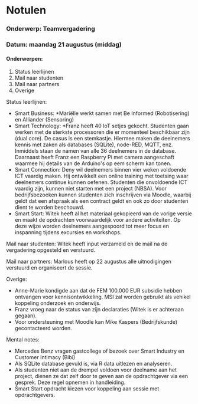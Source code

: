 # Notulen

### Onderwerp: Teamvergadering

### Datum: maandag 21 augustus (middag)

#### Onderwerpen:

1. Status leerlijnen
2. Mail naar studenten
3. Mail naar partners
4. Overige

Status leerlijnen:

+ Smart Business: *Mariëlle werkt samen met Be Informed (Robotisering) en Alliander (Sensoring)
+ Smart Technology: *Franz heeft 40 IoT setjes gekocht. Studenten gaan werken met de sterkste processoren die er momenteel beschikbaar zijn (dual core). De casus is een stemkastje. Hiermee maken de deelnemers kennis met zaken als databases (SQLite), node-RED, MQTT, enz. Inmiddels staan de namen van alle 36 deelnemers in de database. Daarnaast heeft Franz een Raspberry Pi met camera aangeschaft waarmee hij details van de Arduino's op eem scherm kan tonen.
+ Smart Connection: Deny wil deelnemers binnen vier weken voldoende ICT vaardig maken. Hij ontwikkelt een online training met toetsing waar deelnemers continue kunnen oefenen. Studenten die onvoldoende ICT vaardig zijn, kunnen niet starten met een project (NBSA). Voor bedrijfsbezoeken kunnen studenten zich inschrijven via Moodle, waarbij geldt dat een afspraak als een contract geldt en ook zo door studenten dient te worden beschouwd.
+ Smart Start: Witek heeft al het materiaal gekopieerd van de vorige versie en maakt de opdrachten voorwaardelijk voor andere activiteiten. Op deze wijze worden deelnemers aangespoord tot meer focus en inspanning tijdens excursies en workshops.

Mail naar studenten: Witek heeft input verzameld en de mail na de vergadering opgesteld en verstuurd.

Mail naar partners: Marlous heeft op 22 augustus alle uitnodigingen verstuurd en organiseert de sessie.

Overige:
+ Anne-Marie kondigde aan dat de FEM 100.000 EUR subsidie hebben ontvangen voor kennisontwikkeling. MSI zal worden gebruikt als vehikel koppeling onderzoek en onderwijs.
+ Franz vroeg naar de status van zijn declaraties (Witek is er achteraan gegaan).
+ Voor ondersteuning met Moodle kan Mike Kaspers (Bedrijfskunde) gecontacteerd worden.

Mental notes:
+ Mercedes Benz vragen gastcollege of bezoek over Smart Industry en Customer Intimacy (Bibi)
+ Als SQLite database gevuld is, via R data uitlezen en analyseren.
+ Als studenten niet aan de drempel voldoen voor deelname aan het project, dienen ze dat zelf door te geven aan de opdrachtgever via een gesprek. Deze regel opnemen in handleiding.
+ Smart Start opdracht kiezen voor koppeling aan sessie met opdrachtgevers.


